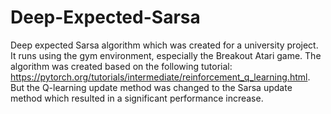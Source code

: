 # Deep-Expected-Sarsa
Deep expected Sarsa algorithm which was created for a university project. 
It runs using the gym environment, especially the Breakout Atari game.
The algorithm was created based on the following tutorial: https://pytorch.org/tutorials/intermediate/reinforcement_q_learning.html.
But the Q-learning update method was changed to the Sarsa update method which resulted in a significant performance increase.
